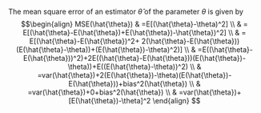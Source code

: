 The mean square error of an estimator $\hat{\theta}$ of the parameter $\theta$ is given by
$$\begin{align}
MSE(\hat{\theta}) & =E[(\hat{\theta}-\theta)^2] \\
 & = E[(\hat{\theta}-E(\hat{\theta})+E(\hat{\theta})-\hat{\theta})^2] \\
 & = E[(\hat{\theta}-E(\hat{\theta})^2+ 2(\hat{\theta}-E(\hat{\theta}))(E(\hat{\theta}-\theta))+(E(\hat{\theta})-\theta)^2)] \\
 & =E((\hat{\theta}-E(\hat{\theta}))^2)+2E((\hat{\theta}-E(\hat{\theta}))(E(\hat{\theta})-\theta))+E((E(\hat{\theta}-\theta))^2) \\
 & =var(\hat{\theta})+2(E(\hat{\theta})-\theta)(E(\hat{\theta})-E(\hat{\theta}))+bias^2(\hat{\theta}) \\
 & =var(\hat{\theta})+0+bias^2(\hat{\theta}) \\
 & =var(\hat{\theta})+[E(\hat{\theta})-\theta]^2
\end{align}
$$
